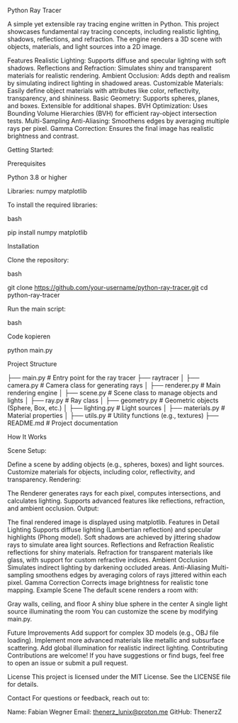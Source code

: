 Python Ray Tracer

A simple yet extensible ray tracing engine written in Python. This project showcases fundamental ray tracing concepts, including realistic lighting, shadows, reflections, and refraction. The engine renders a 3D scene with objects, materials, and light sources into a 2D image.

Features
Realistic Lighting: Supports diffuse and specular lighting with soft shadows.
Reflections and Refraction: Simulates shiny and transparent materials for realistic rendering.
Ambient Occlusion: Adds depth and realism by simulating indirect lighting in shadowed areas.
Customizable Materials: Easily define object materials with attributes like color, reflectivity, transparency, and shininess.
Basic Geometry: Supports spheres, planes, and boxes. Extensible for additional shapes.
BVH Optimization: Uses Bounding Volume Hierarchies (BVH) for efficient ray-object intersection tests.
Multi-Sampling Anti-Aliasing: Smoothens edges by averaging multiple rays per pixel.
Gamma Correction: Ensures the final image has realistic brightness and contrast.


Getting Started:

Prerequisites

Python 3.8 or higher

Libraries:
numpy
matplotlib

To install the required libraries:

bash

pip install numpy matplotlib

Installation

Clone the repository:


bash

git clone https://github.com/your-username/python-ray-tracer.git
cd python-ray-tracer

Run the main script:


bash

Code kopieren

python main.py

Project Structure

├── main.py                   # Entry point for the ray tracer
├── raytracer
│   ├── camera.py             # Camera class for generating rays
│   ├── renderer.py           # Main rendering engine
│   ├── scene.py              # Scene class to manage objects and lights
│   ├── ray.py                # Ray class
│   ├── geometry.py           # Geometric objects (Sphere, Box, etc.)
│   ├── lighting.py           # Light sources
│   ├── materials.py          # Material properties
│   ├── utils.py              # Utility functions (e.g., textures)
├── README.md                 # Project documentation


How It Works

Scene Setup:

Define a scene by adding objects (e.g., spheres, boxes) and light sources.
Customize materials for objects, including color, reflectivity, and transparency.
Rendering:

The Renderer generates rays for each pixel, computes intersections, and calculates lighting.
Supports advanced features like reflections, refraction, and ambient occlusion.
Output:

The final rendered image is displayed using matplotlib.
Features in Detail
Lighting
Supports diffuse lighting (Lambertian reflection) and specular highlights (Phong model).
Soft shadows are achieved by jittering shadow rays to simulate area light sources.
Reflections and Refraction
Realistic reflections for shiny materials.
Refraction for transparent materials like glass, with support for custom refractive indices.
Ambient Occlusion
Simulates indirect lighting by darkening occluded areas.
Anti-Aliasing
Multi-sampling smoothens edges by averaging colors of rays jittered within each pixel.
Gamma Correction
Corrects image brightness for realistic tone mapping.
Example Scene
The default scene renders a room with:

Gray walls, ceiling, and floor
A shiny blue sphere in the center
A single light source illuminating the room
You can customize the scene by modifying main.py.

Future Improvements
Add support for complex 3D models (e.g., OBJ file loading).
Implement more advanced materials like metallic and subsurface scattering.
Add global illumination for realistic indirect lighting.
Contributing
Contributions are welcome! If you have suggestions or find bugs, feel free to open an issue or submit a pull request.

License
This project is licensed under the MIT License. See the LICENSE file for details.

Contact
For questions or feedback, reach out to:

Name: Fabian Wegner
Email: thenerz_lunix@proton.me
GitHub: ThenerzZ
